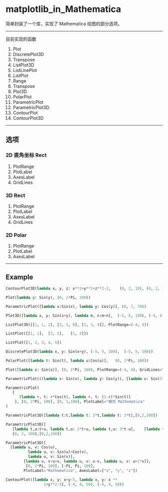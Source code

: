 # matplotlib_in_Mathematica
简单封装了一个库，实现了 Mathematica 绘图的部分选项。

---

目前实现的函数

1. Plot
2. DiscretePlot3D
3. Transpose
4. ListPlot3D
5. ListLinePlot
6. ListPlot
7. Range
8. Transpose
9. Plot3D
10. PolarPlot
11. ParametricPlot
12. ParametricPlot3D
13. ContourPlot
14. ContourPlot3D

---

## 选项

### 2D 直角坐标 Rect

1. PlotRange
2. PlotLabel
3. AxesLabel
4. GridLines

### 3D Rect

1. PlotRange
2. PlotLabel
3. AxesLabel
4. GridLines

### 2D Polar

1. PlotRange
2. PlotLabel
3. AxesLabel

---

## Example

```python
ContourPlot3D(lambda x, y, z: x**2+y**2+z**2-2,    (0, 2, 10), (0, 2, 10), (0, 2, 10))
```

```python
Plot(lambda y: Sin(y), (0, 2*Pi, 200))
```

```python
ParametricPlot([lambda x:Sin(x), lambda y: Cos(y)], (0, 7, 70))
```

```python
Plot3D([lambda x, y: Sin(x+y), lambda m, n:m+n],  (-5, 5, 100), (-4, 4,100),     PlotRange=(-3, 3), PlotLabel="tan(x)", AxesLabel=("x", "y", "z"))
```

```python
ListPlot3D([[1, 1, 2], [3, 5, 8], [1, 3, 4]], PlotRange=(-4, 4))
```

```python
ListPlot([[1, 1],  [3, 5],   [1, 3]])
```
```python
ListPlot([1, 2, 3, 4, 5])
```
```python
DiscretePlot3D(lambda x, y: Sin(x+y), (-5, 5, 100),  (-5, 5, 100))
```
```python
PolarPlot([lambda t: Sin(t), lambda u:Cos(u)],   (0, 2*Pi, 100))
```
```python
Plot([lambda x: Sin(x)], (0, 2*Pi, 100), PlotRange=(-4, 4), GridLines=True)
```
```python
ParametricPlot(((lambda x: Sin(x), lambda y: Cos(y)), [lambda u: Sin(3*u), lambda v:Cos(1 * v)]),(0, 6*Pi, 300))
```
```python
ParametricPlot(
   [
      [lambda r, t: r*Cos(t), lambda r, t: (1-r)*Sin(t)]
    ], [0, 2*Pi, 100], [0, 1,100], PlotLabel="模仿 Mathematica"
)
```
```python
ParametricPlot3D([lambda t:t,lambda t: 2*t,lambda t: 3*t],[0,2,100])
```

```python
ParametricPlot3D([
   [lambda t,u:t+u, lambda t,u: 2*t+u, lambda t,u: 3*t-u],    [lambda t, u:t, lambda t,u: 5*t, lambda t,u: 3*t]]
   [0, 2, 100],[0,2,100])
```

```python
ParametricPlot3D([
  [lambda u, v: Cos(u),
          lambda u, v: Sin(u)+Cos(v),
          lambda u, v: Sin(v)],
        [lambda u, v:u+v, lambda u, v: u-v, lambda u, v: u+2*v]],
         [0, 2*Pi, 100], [-Pi, Pi, 100],
        PlotLabel="Mathematica", AxesLabel=["x", "y", "z"])
```

```python
ContourPlot([lambda x, y: x+y-5, lambda x, y: x **
                 2+y**2-5], (-4, 4, 50), (-4, 4, 50))
```

